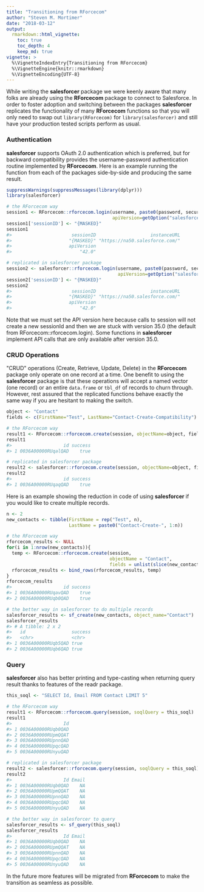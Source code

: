 ```yaml
---
title: "Transitioning from RForcecom"
author: "Steven M. Mortimer"
date: "2018-03-12"
output:
  rmarkdown::html_vignette:
    toc: true
    toc_depth: 4
    keep_md: true
vignette: >
  %\VignetteIndexEntry{Transitioning from RForcecom}
  %\VignetteEngine{knitr::rmarkdown}
  %\VignetteEncoding{UTF-8}
---
```




While writing the **salesforcer** package we were keenly aware that many folks 
are already using the **RForcecom** package to connect to Salesforce. In order 
to foster adoption and switching between the packages **salesforcer** replicates 
the functionality of many **RForcecom** functions so that you will only need to swap 
out `library(RForcecom)` for `library(salesforcer)` and still have your production 
tested scripts perform as usual.

### Authentication

**salesforcer** supports OAuth 2.0 authentication which is preferred, but for 
backward compatibility provides the username-password authentication routine 
implemented by **RForcecom**. Here is an example running the function from 
each of the packages side-by-side and producing the same result.




```r
suppressWarnings(suppressMessages(library(dplyr)))
library(salesforcer)

# the RForcecom way
session1 <- RForcecom::rforcecom.login(username, paste0(password, security_token), 
                                       apiVersion=getOption("salesforcer.api_version"))
session1['sessionID'] <- "{MASKED}"
session1
#>                      sessionID                    instanceURL 
#>                     "{MASKED}" "https://na50.salesforce.com/" 
#>                     apiVersion 
#>                         "42.0"

# replicated in salesforcer package
session2 <- salesforcer::rforcecom.login(username, paste0(password, security_token), 
                                         apiVersion=getOption("salesforcer.api_version"))
session2['sessionID'] <- "{MASKED}"
session2
#>                      sessionID                    instanceURL 
#>                     "{MASKED}" "https://na50.salesforce.com/" 
#>                     apiVersion 
#>                         "42.0"
```



Note that we must set the API version here because calls to session will not create 
a new sessionId and then we are stuck with version 35.0 (the default from 
RForcecom::rforcecom.login). Some functions in **salesforcer** implement API calls 
that are only available after version 35.0.

### CRUD Operations

"CRUD" operations (Create, Retrieve, Update, Delete) in the **RForcecom** package 
only operate on one record at a time. One benefit to using the **salesforcer** package 
is that these operations will accept a named vector (one record) or an entire `data.frame`
or `tbl_df` of records to churn through. However, rest assured that the replicated 
functions behave exactly the same way if you are hesitant to making the switch.


```r
object <- "Contact"
fields <- c(FirstName="Test", LastName="Contact-Create-Compatibility")

# the RForcecom way
result1 <- RForcecom::rforcecom.create(session, objectName=object, fields)
result1
#>                   id success
#> 1 0036A00000RUqalQAD    true

# replicated in salesforcer package
result2 <- salesforcer::rforcecom.create(session, objectName=object, fields)
result2
#>                   id success
#> 1 0036A00000RUqaqQAD    true
```

Here is an example showing the reduction in code of using **salesforcer** if you 
would like to create multiple records.


```r
n <- 2
new_contacts <- tibble(FirstName = rep("Test", n),
                       LastName = paste0("Contact-Create-", 1:n))

# the RForcecom way
rforcecom_results <- NULL
for(i in 1:nrow(new_contacts)){
  temp <- RForcecom::rforcecom.create(session, 
                                      objectName = "Contact", 
                                      fields = unlist(slice(new_contacts,i)))
  rforcecom_results <- bind_rows(rforcecom_results, temp)
}
rforcecom_results
#>                   id success
#> 1 0036A00000RUqavQAD    true
#> 2 0036A00000RUqb0QAD    true

# the better way in salesforcer to do multiple records
salesforcer_results <- sf_create(new_contacts, object_name="Contact")
salesforcer_results
#> # A tibble: 2 x 2
#>   id                 success
#>   <chr>              <chr>  
#> 1 0036A00000RUqb5QAD true   
#> 2 0036A00000RUqb6QAD true
```

### Query

**salesforcer** also has better printing and type-casting when returning query result
thanks to features of the readr package.


```r
this_soql <- "SELECT Id, Email FROM Contact LIMIT 5"

# the RForcecom way
result1 <- RForcecom::rforcecom.query(session, soqlQuery = this_soql)
result1
#>                   Id
#> 1 0036A00000RUqb0QAD
#> 2 0036A00000RUpmQQAT
#> 3 0036A00000RUpnnQAD
#> 4 0036A00000RUpqcQAD
#> 5 0036A00000RUnyuQAD

# replicated in salesforcer package
result2 <- salesforcer::rforcecom.query(session, soqlQuery = this_soql)
result2
#>                   Id Email
#> 1 0036A00000RUqb0QAD    NA
#> 2 0036A00000RUpmQQAT    NA
#> 3 0036A00000RUpnnQAD    NA
#> 4 0036A00000RUpqcQAD    NA
#> 5 0036A00000RUnyuQAD    NA

# the better way in salesforcer to query
salesforcer_results <- sf_query(this_soql)
salesforcer_results
#>                   Id Email
#> 1 0036A00000RUqb0QAD    NA
#> 2 0036A00000RUpmQQAT    NA
#> 3 0036A00000RUpnnQAD    NA
#> 4 0036A00000RUpqcQAD    NA
#> 5 0036A00000RUnyuQAD    NA
```

In the future more features will be migrated from **RForcecom** to make the 
transition as seamless as possible.

